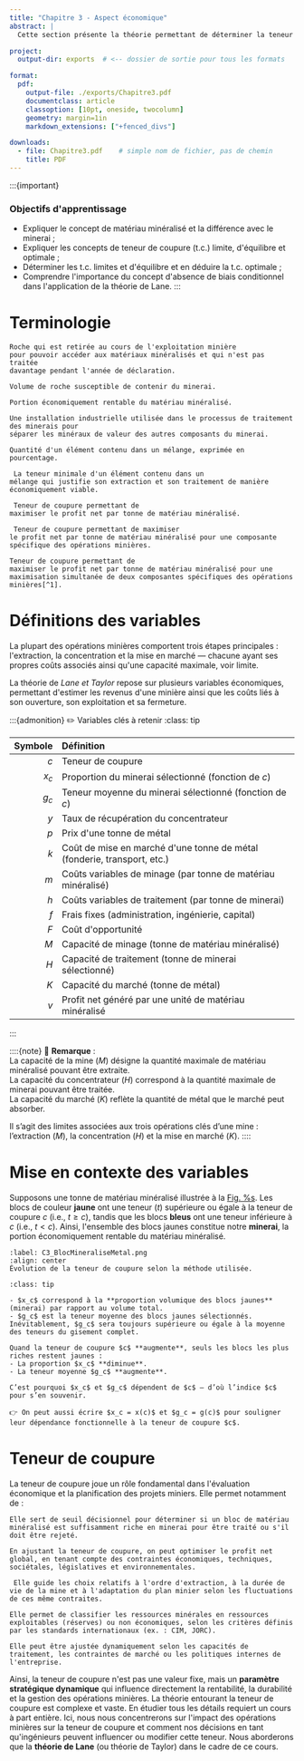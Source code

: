 ```yaml
---
title: "Chapitre 3 - Aspect économique"
abstract: |
  Cette section présente la théorie permettant de déterminer la teneur de coupure optimale pour les opérations minières. La définition des paramètres y est exposée, ainsi que des ateliers interactifs permettant d’étudier l’impact des paramètres opérationnels et économiques sur la rentabilité des projets miniers.

project:
  output-dir: exports  # <-- dossier de sortie pour tous les formats

format:
  pdf:
    output-file: ./exports/Chapitre3.pdf
    documentclass: article
    classoption: [10pt, oneside, twocolumn]
    geometry: margin=1in
    markdown_extensions: ["+fenced_divs"]

downloads:
  - file: Chapitre3.pdf    # simple nom de fichier, pas de chemin
    title: PDF
---
```


:::{important}
### Objectifs d'apprentissage

-   Expliquer le concept de matériau minéralisé et la différence avec le
    minerai ;
-   Expliquer les concepts de teneur de coupure (t.c.) limite,
    d'équilibre et optimale ;
-   Déterminer les t.c. limites et d'équilibre et en déduire la t.c.
    optimale ;
-   Comprendre l'importance du concept d'absence de biais conditionnel
    dans l'application de la théorie de Lane.
:::

# Terminologie

```{dropdown} **Stérile**
Roche qui est retirée au cours de l'exploitation minière
pour pouvoir accéder aux matériaux minéralisés et qui n'est pas traitée
davantage pendant l'année de déclaration.
```


```{dropdown} **Matériau minéralisé**
Volume de roche susceptible de contenir du minerai.
```


```{dropdown} **Minerai**
Portion économiquement rentable du matériau minéralisé.
```


```{dropdown} **Concentrateur (ou usine de traintement)**
Une installation industrielle utilisée dans le processus de traitement des minerais pour
séparer les minéraux de valeur des autres composants du minerai.
```


```{dropdown} **Teneur**
Quantité d'un élément contenu dans un mélange, exprimée en pourcentage.
```


```{dropdown} **Teneur de coupure**
 La teneur minimale d'un élément contenu dans un
mélange qui justifie son extraction et son traitement de manière
économiquement viable.
```


```{dropdown} **Teneur de coupure optimale**
 Teneur de coupure permettant de
maximiser le profit net par tonne de matériau minéralisé.
```


```{dropdown} **Teneur de coupure limite**
 Teneur de coupure permettant de maximiser
le profit net par tonne de matériau minéralisé pour une composante
spécifique des opérations minières.
```


```{dropdown} **Teneur de coupure d'équilibre**
Teneur de coupure permettant de
maximiser le profit net par tonne de matériau minéralisé pour une
maximisation simultanée de deux composantes spécifiques des opérations
minières[^1].
```


# Définitions des variables

La plupart des opérations minières comportent trois étapes principales : l'extraction, la concentration et la mise en marché — chacune ayant ses propres coûts associés ainsi qu'une capacité maximale, voir limite.

La théorie de *Lane et Taylor* repose sur plusieurs variables économiques, permettant d'estimer les revenus d'une minière ainsi que les coûts liés à son ouverture, son exploitation et sa fermeture.

:::{admonition} ✏️ Variables clés à retenir
:class: tip

| Symbole | Définition |
|--------:|:-----------|
| <a id="var-c"></a> $c$     | Teneur de coupure |
| <a id="var-xc"></a> $x_c$   | Proportion du minerai sélectionné (fonction de $c$) |
| <a id="var-gc"></a> $g_c$   | Teneur moyenne du minerai sélectionné (fonction de $c$) |
| <a id="var-y"></a>  $y$     | Taux de récupération du concentrateur |
| <a id="var-p"></a>  $p$     | Prix d'une tonne de métal |
| <a id="var-k"></a>  $k$     | Coût de mise en marché d'une tonne de métal (fonderie, transport, etc.) |
| <a id="var-m"></a>  $m$     | Coûts variables de minage (par tonne de matériau minéralisé) |
| <a id="var-h"></a>  $h$     | Coûts variables de traitement (par tonne de minerai) |
| <a id="var-f"></a>  $f$     | Frais fixes (administration, ingénierie, capital) |
| <a id="var-F"></a>  $F$     | Coût d'opportunité |
| <a id="var-M"></a>  $M$     | Capacité de minage (tonne de matériau minéralisé) |
| <a id="var-H"></a>  $H$     | Capacité de traitement (tonne de minerai sélectionné) |
| <a id="var-K"></a>  $K$     | Capacité du marché (tonne de métal) |
| <a id="var-v"></a>  $v$     | Profit net généré par une unité de matériau minéralisé |
:::

::::{note}
📌 **Remarque** :  
La capacité de la mine ($M$) désigne la quantité maximale de matériau minéralisé pouvant être extraite.  
La capacité du concentrateur ($H$) correspond à la quantité maximale de minerai pouvant être traitée.  
La capacité du marché ($K$) reflète la quantité de métal que le marché peut absorber.

Il s’agit des limites associées aux trois opérations clés d’une mine : l’extraction ($M$), la concentration ($H$) et la mise en marché ($K$).
::::


# Mise en contexte des variables

Supposons une tonne de matériau minéralisé illustrée à la [Fig. %s](#C3_BlocMineraliseMetal.png). Les blocs de couleur **jaune** ont une teneur ($t$) supérieure ou égale à la teneur de coupure $c$ (i.e., $t \geq c$), tandis que les blocs **bleus** ont une teneur inférieure à $c$ (i.e., $t < c$). Ainsi, l'ensemble des blocs jaunes constitue notre **minerai**, la portion économiquement rentable du matériau minéralisé.


```{figure} images/C3_BlocMineraliseMetal.png
:label: C3_BlocMineraliseMetal.png
:align: center 
Évolution de la teneur de coupure selon la méthode utilisée.
```

```{admonition} 🔍 Comprendre $x_c$ et $g_c$
:class: tip

- $x_c$ correspond à la **proportion volumique des blocs jaunes** (minerai) par rapport au volume total.  
- $g_c$ est la teneur moyenne des blocs jaunes sélectionnés. Inévitablement, $g_c$ sera toujours supérieure ou égale à la moyenne des teneurs du gisement complet. 

Quand la teneur de coupure $c$ **augmente**, seuls les blocs les plus riches restent jaunes :  
- La proportion $x_c$ **diminue**.  
- La teneur moyenne $g_c$ **augmente**.

C’est pourquoi $x_c$ et $g_c$ dépendent de $c$ — d’où l’indice $c$ pour s’en souvenir.

👉 On peut aussi écrire $x_c = x(c)$ et $g_c = g(c)$ pour souligner leur dépendance fonctionnelle à la teneur de coupure $c$.

```

# Teneur de coupure

La teneur de coupure joue un rôle fondamental dans l'évaluation
économique et la planification des projets miniers. Elle permet
notamment de :

```{dropdown} **Distinguer le minerai du stérile**
Elle sert de seuil décisionnel pour déterminer si un bloc de matériau minéralisé est suffisamment riche en minerai pour être traité ou s'il doit être rejeté.
```

```{dropdown} **Maximiser la valeur économique du gisement**
En ajustant la teneur de coupure, on peut optimiser le profit net global, en tenant compte des contraintes économiques, techniques, sociétales, législatives et environnementales.
```

```{dropdown} **Planifier l'exploitation minière**
 Elle guide les choix relatifs à l'ordre d'extraction, à la durée de vie de la mine et à l'adaptation du plan minier selon les fluctuations de ces même contraites.
```

```{dropdown} **Évaluer les ressources et réserves**
Elle permet de classifier les ressources minérales en ressources exploitables (réserves) ou non économiques, selon les critères définis par les standards internationaux (ex. : CIM, JORC).
```

```{dropdown} **Prendre des décisions stratégiques**
Elle peut être ajustée dynamiquement selon les capacités de traitement, les contraintes de marché ou les politiques internes de l'entreprise.
```

Ainsi, la teneur de coupure n'est pas une valeur fixe, mais un **paramètre
stratégique dynamique** qui influence directement la rentabilité, la durabilité et
la gestion des opérations minières. La théorie entourant la teneur de
coupure est complexe et vaste. En étudier tous les détails requiert un
cours à part entière. Ici, nous nous concentrerons sur l'impact des
opérations minières sur la teneur de coupure et comment nos décisions en
tant qu'ingénieurs peuvent influencer ou modifier cette teneur. Nous
aborderons que la **théorie de Lane** (ou théorie de Taylor) dans le cadre de ce cours.

[^1]: Nous pourrions optimiser en fonction de plus de deux composantes,
    mais cela rend la démarche beaucoup plus complexe et n'ajoute pas
    nécessairement plus de précision en raison des hypothèses qui
    doivent être posées.


